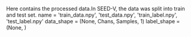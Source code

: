 Here contains the processed data.In SEED-V, the data was split into train and test set.
name = 'train_data.npy', 'test_data.npy', 'train_label.npy', 'test_label.npy'
data_shape = (None, Chans, Samples, 1)
label_shape = (None, )